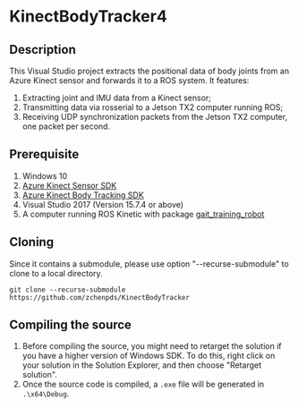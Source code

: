 # KinectBodyTracker4

## Description
This Visual Studio project extracts the positional data of body joints from an Azure Kinect sensor and forwards it to a ROS system. It features:
1. Extracting joint and IMU data from a Kinect sensor;
1. Transmitting data via rosserial to a Jetson TX2 computer running ROS;
1. Receiving UDP synchronization packets from the Jetson TX2 computer, one packet per second.


## Prerequisite
1. Windows 10
1. [Azure Kinect Sensor SDK](https://docs.microsoft.com/en-us/azure/Kinect-dk/sensor-sdk-download)
1. [Azure Kinect Body Tracking SDK](https://docs.microsoft.com/en-us/azure/Kinect-dk/body-sdk-download)
1. Visual Studio 2017 (Version 15.7.4 or above)
1. A computer running ROS Kinetic with package [gait_training_robot](https://github.com/zchenpds/gait_training_robot)

## Cloning
Since it contains a submodule, please use option "--recurse-submodule" to clone to a local directory.
```
git clone --recurse-submodule https://github.com/zchenpds/KinectBodyTracker
```

## Compiling the source
1. Before compiling the source, you might need to retarget the solution if you have a higher version of Windows SDK. To do this, right click on your solution in the Solution Explorer, and then choose "Retarget solution". 
1. Once the source code is compiled, a `.exe` file will be generated in `.\x64\Debug`.
